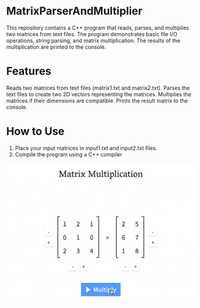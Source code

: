 # MatrixParserAndMultiplier


This repository contains a C++ program that reads, parses, and multiplies two matrices from text files. The program demonstrates basic file I/O operations, string parsing, and matrix multiplication. The results of the multiplication are printed to the console.
# Features

Reads two matrices from text files (matrix1.txt and matrix2.txt).
Parses the text files to create two 2D vectors representing the matrices.
Multiplies the matrices if their dimensions are compatible.
Prints the result matrix to the console.


# How to Use
  1. Place your input matrices in input1.txt and input2.txt files.
  2. Compile the program using a C++ compiler
  
<p align="center">
  <img src="images/ZoUDJ.gif" alt="Demo GIF" width="500" style="border-radius: 15px;">
</p>
